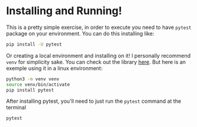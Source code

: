 # Installing and Running!

This is a pretty simple exercise, in order to execute you need to have `pytest` package on your environment. You can do this installing like:

```bash
pip install -U pytest
```
Or creating a local environment and installing on it! I personally recommend `venv` for simplicity sake. You can check out the library [here](https://docs.python.org/3/library/venv.html). But here is an exemple using it in a linux environment:

```bash
python3 -m venv venv
source venv/bin/activate
pip install pytest
```

After installing pytest, you'll need to just run the `pytest` command at the terminal
```bash
pytest
```
